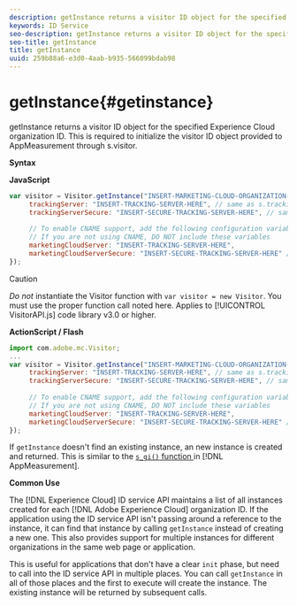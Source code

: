```yaml
---
description: getInstance returns a visitor ID object for the specified Experience Cloud organization ID. This is required to initialize the visitor ID object provided to AppMeasurement through s.visitor.
keywords: ID Service
seo-description: getInstance returns a visitor ID object for the specified Experience Cloud organization ID. This is required to initialize the visitor ID object provided to AppMeasurement through s.visitor.
seo-title: getInstance
title: getInstance
uuid: 259b88a6-e3d0-4aab-b935-566099bdab98
---
```


# getInstance{#getinstance}

getInstance returns a visitor ID object for the specified Experience Cloud organization ID. This is required to initialize the visitor ID object provided to AppMeasurement through s.visitor.

 **Syntax**

**JavaScript**

```js
var visitor = Visitor.getInstance("INSERT-MARKETING-CLOUD-ORGANIZATION-ID-HERE", { 
     trackingServer: "INSERT-TRACKING-SERVER-HERE", // same as s.trackingServer 
     trackingServerSecure: "INSERT-SECURE-TRACKING-SERVER-HERE", // same as s.trackingServerSecure 
 
     // To enable CNAME support, add the following configuration variables 
     // If you are not using CNAME, DO NOT include these variables 
     marketingCloudServer: "INSERT-TRACKING-SERVER-HERE", 
     marketingCloudServerSecure: "INSERT-SECURE-TRACKING-SERVER-HERE" // same as s.trackingServerSecure 
});
```

>[!CAUTION]
>
>*Do not* instantiate the Visitor function with `var visitor = new Visitor`. You must use the proper function call noted here. Applies to [!UICONTROL VisitorAPI.js] code library v3.0 or higher.

**ActionScript / Flash**

```js
import com.adobe.mc.Visitor; 
... 
var visitor = Visitor.getInstance("INSERT-MARKETING-CLOUD-ORGANIZATION-ID-HERE", { 
     trackingServer: "INSERT-TRACKING-SERVER-HERE", // same as s.trackingServer 
     trackingServerSecure: "INSERT-SECURE-TRACKING-SERVER-HERE", // same as s.trackingServerSecure 
 
     // To enable CNAME support, add the following configuration variables 
     // If you are not using CNAME, DO NOT include these variables 
     marketingCloudServer: "INSERT-TRACKING-SERVER-HERE", 
     marketingCloudServerSecure: "INSERT-SECURE-TRACKING-SERVER-HERE" // same as s.trackingServerSecure 
});
```

If `getInstance` doesn't find an existing instance, an new instance is created and returned. This is similar to the [ `s_gi()` function ](https://docs.adobe.com/content/help/en/analytics/implementation/vars/functions/s-gi.html) in [!DNL AppMeasurement].

**Common Use**

The [!DNL Experience Cloud] ID service API maintains a list of all instances created for each [!DNL Adobe Experience Cloud] organization ID. If the application using the ID service API isn't passing around a reference to the instance, it can find that instance by calling `getInstance` instead of creating a new one. This also provides support for multiple instances for different organizations in the same web page or application.

This is useful for applications that don't have a clear `init` phase, but need to call into the ID service API in multiple places. You can call `getInstance` in all of those places and the first to execute will create the instance. The existing instance will be returned by subsequent calls. 
